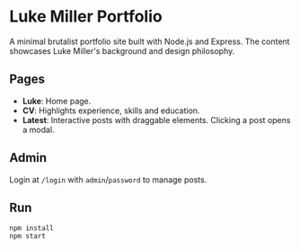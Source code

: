 # Luke Miller Portfolio

A minimal brutalist portfolio site built with Node.js and Express. The
content showcases Luke Miller's background and design philosophy.

## Pages
- **Luke**: Home page.
- **CV**: Highlights experience, skills and education.
- **Latest**: Interactive posts with draggable elements. Clicking a post opens a modal.

## Admin
Login at `/login` with `admin`/`password` to manage posts.

## Run
```
npm install
npm start
```

